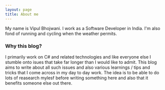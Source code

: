```yaml
---
layout: page
title: About me
---
```


My name is Vipul Bhojwani. I work as a Software Developer in India. I'm also fond of running and cycling when the weather permits. 

### Why this blog?

I primarily work on C# and related technologies and like everyone else I stumble onto isues that take far longer than I would like to admit. This blog aims to write about all such issues and also various learnings / tips and tricks that I come across in my day to day work. The idea is to be able to do lots of reasearch mylesf before writing something here and also that it benefits someone else out there. 
